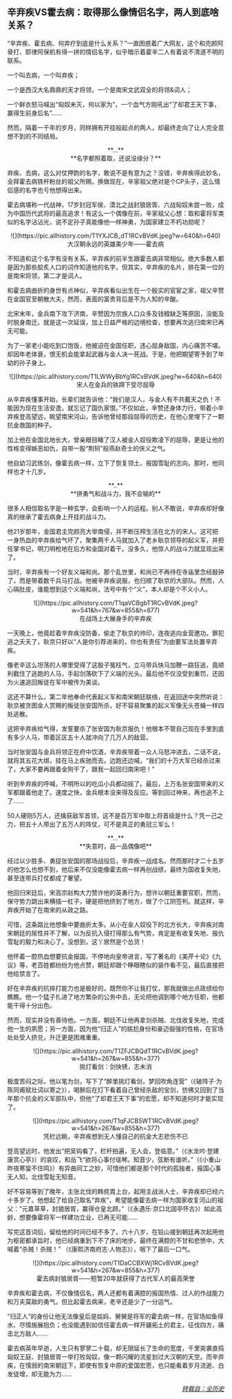 ## 辛弃疾VS霍去病：取得那么像情侣名字，两人到底啥关系？

“辛弃疾、霍去病、何弃疗到底是什么关系？”一直困惑着广大网友，这个和完颜阿骨打、耶律阿保机有得一拼的情侣名字，似乎暗示着霍辛二人有着说不清道不明的联系。

一个叫去病，一个叫弃疾；

一个是西汉大名鼎鼎的天才将领，一个是南宋文武双全的将领&词人；

一个鲜衣怒马喊出“匈奴未灭，何以家为”，一个血气方刚吼出“了却君王天下事，赢得生前身后名”……

然而，隔着一千年的岁月，同样拥有开挂般起点的两人，却最终走向了让人完全意想不到的不同结局。

<center>**…**</center>
<center>**名字都照着取，还说没缘分？**</center>

弃疾、去病，这么对仗押韵的名字，敢说不是有意为之？没错，辛弃疾得此妙名，全拜霍去病铁杆粉丝的祖父所赐。换做现在，辛家祖父绝对是个CP头子，这么情侣感的名字也亏他想得出来。

霍去病堪称一代战神，17岁封冠军侯、漠北之战封狼居胥、六战匈奴未尝一败，成为中国历代武将的最高追求！有这么一个偶像在前，辛家祖父心想：取和霍将军类似的名字沾沾光，说不定孙子真能像他一样神勇，为国家建立不朽功勋呢？

<center>![](https://pic.allhistory.com/T1YXJCB_dT1RCvBVdK.jpeg?w=640&h=640)</center>
<center>大汉朝永远的英雄美少年——霍去病</center>

不知道和这个名字有没有关系，辛弃疾的前半生跟霍去病非常相似。绝大多数人都是因为那些脍炙人口的词作知道他的名字，但其实，辛弃疾的名片，排在第一位的是南宋将领，第二才是词人。

和霍去病曲折的身世有点神似，辛弃疾看似出生在一个殷实的官宦之家，祖父辛赞在金国官至朝散大夫，然而，表面的富贵背后是不为人知的辛酸。

北宋末年，金兵南下攻下济南，辛赞因为宗族人口众多及钱粮缺乏等原因，没能及时脱身南迁。就是这一次延误，加上日益严格的边境检查，想要再次逃归南宋已再无可能。

为了一家老小能吃到口饱饭，他被迫在金国任职，违心屈身敌国，内心痛苦不堪。却因年老体衰，恨无机会能拿起武器与金人决一死战。于是，他把期望寄予到了年幼的孙子身上。

<center>![](https://pic.allhistory.com/T1LWWyBbYg1RCvBVdK.jpeg?w=640&h=640)</center>
<center>宋人在金兵的铁蹄下受尽屈辱</center>

从辛弃疾懂事开始，长辈们就告诉他：“我们是汉人，与金人有不共戴天之仇！不能因为现在生活安逸，就忘记了国仇家恨。”不仅如此，辛赞还身体力行，带着小辛弃疾登高望远，眺望南宋河山，告诉他曾经那段屈辱的历史，在他心里埋下了一颗抗金救国的种子。

加上他在金国北地长大，曾亲眼目睹了汉人被金人奴役欺凌下的屈辱，更是让他的性格变得嫉恶如仇，自带一股“荆轲”般燕赵奇士的侠义之气。

他自幼习武练剑，像霍去病一样，立下了恢复领土、报国雪耻的志向。那时，他同样也才十几岁。

<center>**..**</center>
<center>**拼勇气和战斗力，我不会输的**</center>

很多人相信取名字是一种玄学，会影响一个人的运程。别人不敢说，辛弃疾却好像真的继承了霍去病身上开挂的战斗力。

他21岁那年，金国君主完颜亮大举南侵，并不断压榨生活在北方的宋人。这可把一身热血的辛弃疾给气坏了，聚集两千人马就加入了老乡耿京领导的起义军，并担任掌书记，明刀明枪地在后方和金国对着干。没多久，他惊人的战斗力就显现出来了。

当时，辛弃疾有一个好友义端和尚。那个乱世里，和尚已不再待在寺庙里念经敲钟了，而是带着数千兵马打战。他被辛弃疾说服，也归顺了耿京的大部队。然而，人心隔肚皮，谁能想到这个义端和尚，法号中有个“义”，本人却是个不义小人。

<center>![](https://pic.allhistory.com/T1qaVCBgbT1RCvBVdK.jpeg?w=541&h=767&w=855&h=877)</center>
<center>在战场上大展身手的辛弃疾</center>

一天晚上，他竟趁着辛弃疾没防备，偷走了耿京的帅印，连夜逃向金营邀功。罪犯逃之夭夭了，耿京只好以“人是你引荐进来的，你也有责任”为由要军法处置辛弃疾。

像老辛这么坦荡的人哪里受得了这股子冤枉气，立马带兵快马加鞭一路狂追，竟顺利截住了逃跑的人马，手起剑落砍下了义端的光头。最后他不仅没受到重罚，还因为火速追回叛徒在军中被传为美谈。

这还不算什么，第二年他奉命代表起义军和南宋朝廷联络，在返回途中突然听说：耿京被贪图金人赏赐的叛徒张安国所杀，好不容易聚集的起义军像无头苍蝇一样四处逃散。

这把辛弃疾给气得，发誓要杀了张安国为耿京报仇！他根本不管自己现在手里到底有多少人马，带着区区五十人就冲向了几万人的敌营。

当时张安国与金兵将领正在府中饮酒，辛弃疾带着一众人马怒冲进去，二话不说，就将其五花大绑，挂在马上疾驰而去。边跑还边喊，“我们的十万大军已经杀过来了，大家不要再跟着金狗干了，跟我一起回归南宋吧！”

听到辛弃疾的呼喊，不明所以的吃瓜小兵都动摇了。最后，上万名张安国带来的义军都跟着他走了。速度之快，金兵根本没来得及反应。等到回过神来，再也追不上了……

50人硬刚5万人，还擒获敌军首领，这不是百万军中取上将首级是什么？凭一己之力，把五十人带出了五万人的阵仗，可不是真正的勇冠三军么！

<center>**…**</center>
<center>**失意时，品一品偶像吧**</center>

经过以少胜多、勇捉张安国的那场战役后，辛弃疾一战成名。然而那时才二十五岁的他怎么也想不到，他后来不仅没能像霍去病一样再创战绩，最终为国收复失地，甚至连带兵打仗都成了奢望。

他回归宋廷后，宋高宗赵构大力赞许他的英勇行为，想许以朝廷重要官职，然而，保守势力跳出来横插一杠子，硬是把他挤到了地方，做了个江阴签判。就这样，辛弃疾开始了在南宋的从政之路。

可惜，这条路比他想象中要曲折太多。从小在金人奴役下的北方长大，辛弃疾对南宋朝廷的尿性并不了解，以为反抗入侵打得那么有气势，肯定是有收复失地、报仇雪耻的毅力和决心了。没想到，这丫居然是个怂货！

他怀着一腔热血想要抗金报国，不停地向皇帝进言，写了著名的《美芹十论》《九议》等，老百姓都纷纷为他点赞，朝廷却跟个睁眼瞎似的装作看不见，最后直接把他给禁言了。

好在辛弃疾的抗摔打能力也是极好的，既然你不让我打仗，那我就做出点政绩给你瞧瞧。他一个猛子扎进了地方繁杂的公务中去，无论把他调到哪个地方任职，他都能干得十分出色。

然而，现实并没有善待他。一方面，朝廷不让他再拿剑杀贼、北伐收复失地，完成他一生的夙愿；另一方面，因为他“归正人”的尴尬身份和豪迈倔强的性格，在官场处处受人挤兑，升迁更是困难重重。

<center>![](https://pic.allhistory.com/T1ZFJCBQdT1RCvBVdK.jpeg?w=541&h=267&w=855&h=377)</center>
<center>挑灯看剑：剑快锈，志未消</center>

极度苦闷之际，他以笔为剑，写下了“醉里挑灯看剑，梦回吹角连营”（《破阵子·为陈同甫赋壮词以寄之》），喝醉后在灯下看着自己曾经杀敌的宝剑，仿佛又回到了当年那个抗金的义军部队中，但他“了却君王天下事”的宏愿，却不知道何时才能实现了。

<center>![](https://pic.allhistory.com/T1qFJCB5WT1RCvBVdK.jpeg?w=541&h=267&w=855&h=377)</center>
<center>凭栏远眺，辛弃疾想到无人懂自己的抗金大志悲伤不已</center>

登高望远时，他发出“把吴钩看了，栏杆拍遍，无人会，登临意。”（《水龙吟·登建康赏心亭》）的哀叹，和岳飞“欲将心事付瑶琴。知音少，弦断有谁听。”（《小重山·昨夜寒蛩不住鸣》）有异曲同工之妙，可惜他们都是那个时代的孤独者，报国心事无人知，北伐雪耻无知音。

好不容易等到了晚年，主张北伐的韩侂胄上台，起用主战派人士，辛弃疾却已经六十多岁了。他想起了给自己取名“弃疾”，希望能像霍去病一样为国家收复河山的祖父：“元嘉草草，封狼居胥，赢得仓皇北顾。”（《永遇乐·京口北固亭怀古》）如此高龄，想要像霍将军一样建功立业，已再无可能……

写完这首词后，留给他的时间已经不多了。六十八岁，在铅山接到朝廷再次起用他为枢密都承旨时，他已经病重到下不了床的地步。最终在满腔的不甘和悲愤中，大喊着“杀贼！杀贼！” （《康熙济南府志·人物志》），咽下了最后一口气。

<center>![](https://pic.allhistory.com/T1DaCCBXWj1RCvBVdK.jpeg?w=541&h=267&w=855&h=377)</center>
<center>霍去病封狼居胥——短暂20年就获得了古代军人的最高荣誉</center>

辛弃疾和霍去病，不仅像情侣名，两人还都有着满腔的报国热情、过人的作战能力和万夫莫敌的勇气。但比起霍去病来，老辛还是少了一分运气。

“归正人”的身份让他无法像皇后是姑妈、舅舅是将军的霍去病一样，在官场如鱼得水、尽情施展抱负；也没能遇到如信任霍去病一样开疆拓土的君主，征伐四方，痛击北方敌人……

霍去病英年早逝，人生只有寥寥二十载，却无限延长了生命的宽度，千里突袭直捣匈奴王庭、封狼居胥一举打败匈奴，像一颗闪耀的流星划过大汉朝的天空。而辛弃疾，在懦弱的南宋朝廷下，即使有恢复中原的爱国宏愿，也只能看着岁月流逝、白发徒增，却无能为力……


*[<p align="right">转载自：全历史</p>](https://www.allhistory.com/)*